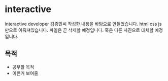 # interactive
interactive developer 김종민씨 작성한 내용을 바탕으로 만들었습니다.
html css js 만으로 이뤄져있습니다. 파일은 곧 삭제할 예정입니다. 혹은 다른 사진으로 대체할 예정입니다.
## 목적
  - 공부할 목적 
  - 이쁜거 보여줄 
